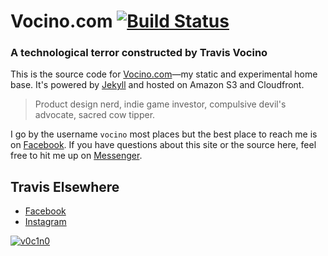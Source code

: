 # Vocino.com [![Build Status](https://travis-ci.org/vocino/vocino.com.svg?branch=master)](https://travis-ci.org/vocino/vocino.com)
### A technological terror constructed by Travis Vocino

This is the source code for [Vocino.com](https://vocino.com)&mdash;my static and experimental home base. It's powered by [Jekyll](https://jekyllrb.com) and hosted on Amazon S3 and Cloudfront.

> Product design nerd, indie game investor, compulsive devil's advocate, sacred cow tipper.

I go by the username `vocino` most places but the best place to reach me is on [Facebook](http://fb.me/vocino). If you have questions about this site or the source here, feel free to hit me up on [Messenger](http://m.me/vocino).

## Travis Elsewhere

- [Facebook](https://facebook.com/vocino)
- [Instagram](https://instagram.com/vocino)

[![v0c1n0](http://mypsn.eu.playstation.com/psn/profile/v0c1n0.png)](http://eu.playstation.com/psn/profile/v0c1n0/)
